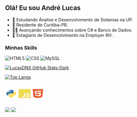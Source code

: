 ## Olá! Eu sou André Lucas

- 🔭 Estudando Ánalise e Desenvolvimento de Sistemas na UP.
- 🏡 Residente de Curitiba-PR.
- 👨‍💻 Avançando conhecimentos sobre C# e Banco de Dados.
- 🏢 Estagiario de Desenvolvimento na Employer RH .

<h3>Minhas Skills</h3>

![HTML5](https://img.shields.io/badge/-HTML5-333333?style=flat&logo=HTML5)
![CSS](https://img.shields.io/badge/-CSS-333333?style=flat&logo=CSS3&logoColor=1572B6)
![MySQL](https://img.shields.io/badge/-MySQL-333333?style=flat&logo=mysql)

[![LucasDNX GitHub Stats-Dark](https://github-readme-stats.vercel.app/api?username=joaoAoliveiraA_icons=true&theme=dark#gh-dark-mode-only)](https://github.com/joaoAoliveiraA/joaoAoliveiraA)

[![Top Langs](https://github-readme-stats.vercel.app/api/top-langs/?username=joaoAoliveiraA=dark&count_private=true)](https://github.com/joaoAoliveiraA=repositories)

<div style="display: inline_block"><br>
  <img align="center" alt="icon-Python" height="30" width="40" src="https://raw.githubusercontent.com/devicons/devicon/master/icons/python/python-original.svg">
  <img align="center" alt="icon-Js" height="30" width="40" src="https://raw.githubusercontent.com/devicons/devicon/master/icons/javascript/javascript-plain.svg">
  <img align="center" alt="icon-HTML" height="30" width="40" src="https://raw.githubusercontent.com/devicons/devicon/master/icons/html5/html5-original.svg">
</div>

##

<div> 
  <a href="https://www.instagram.com/andre_lucaslp" target="_blank"><img src="https://img.shields.io/badge/-Instagram-%23E4405F?style=for-the-badge&logo=instagram&logoColor=white" target="_blank"></a>
  <a href = "mailto:andrelucasdnx0509@gmail.com"><img src="https://img.shields.io/badge/-Gmail-%23333?style=for-the-badge&logo=gmail&logoColor=white" target="_blank"></a>
  <!--
  <a href="https://www.linkedin.com/in/rafaella-ballerini-45875016a" target="_blank"><img src="https://img.shields.io/badge/-LinkedIn-%230077B5?style=for-the-badge&logo=linkedin&logoColor=white" target="_blank"></a> 
  -->
</div>
